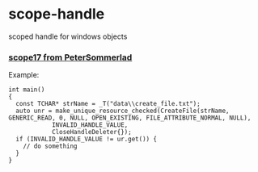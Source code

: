 # scope-handle
scoped handle for windows objects
### [scope17 from PeterSommerlad](https://github.com/PeterSommerlad/scope17)
Example:  
```
int main()
{
  const TCHAR* strName = _T("data\\create_file.txt");
  auto unr = make_unique_resource_checked(CreateFile(strName, GENERIC_READ, 0, NULL, OPEN_EXISTING, FILE_ATTRIBUTE_NORMAL, NULL),
            INVALID_HANDLE_VALUE,
            CloseHandleDeleter{});
  if (INVALID_HANDLE_VALUE != ur.get()) {
    // do something
  }
}
```
